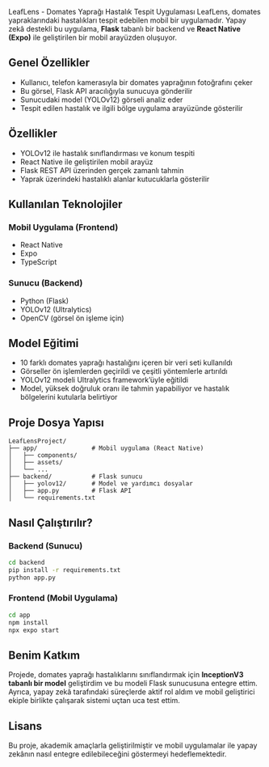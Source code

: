 LeafLens - Domates Yaprağı Hastalık Tespit Uygulaması
LeafLens, domates yapraklarındaki hastalıkları tespit edebilen mobil bir uygulamadır. Yapay zekâ destekli bu uygulama, **Flask** tabanlı bir backend ve **React Native (Expo)** ile geliştirilen bir mobil arayüzden oluşuyor.

## Genel Özellikler
* Kullanıcı, telefon kamerasıyla bir domates yaprağının fotoğrafını çeker
* Bu görsel, Flask API aracılığıyla sunucuya gönderilir
* Sunucudaki model (YOLOv12) görseli analiz eder
* Tespit edilen hastalık ve ilgili bölge uygulama arayüzünde gösterilir

##  Özellikler
* YOLOv12 ile hastalık sınıflandırması ve konum tespiti
* React Native ile geliştirilen mobil arayüz
* Flask REST API üzerinden gerçek zamanlı tahmin
* Yaprak üzerindeki hastalıklı alanlar kutucuklarla gösterilir

##  Kullanılan Teknolojiler

### Mobil Uygulama (Frontend)
* React Native
* Expo
* TypeScript

### Sunucu (Backend)
* Python (Flask)
* YOLOv12 (Ultralytics)
* OpenCV (görsel ön işleme için)

## Model Eğitimi
* 10 farklı domates yaprağı hastalığını içeren bir veri seti kullanıldı
* Görseller ön işlemlerden geçirildi ve çeşitli yöntemlerle artırıldı
* YOLOv12 modeli Ultralytics framework’üyle eğitildi
* Model, yüksek doğruluk oranı ile tahmin yapabiliyor ve hastalık bölgelerini kutularla belirtiyor

##  Proje Dosya Yapısı
```
LeafLensProject/
├── app/               # Mobil uygulama (React Native)
│   ├── components/
│   ├── assets/
│   └── ...
├── backend/           # Flask sunucu
│   ├── yolov12/       # Model ve yardımcı dosyalar
│   ├── app.py         # Flask API
│   └── requirements.txt
```

##  Nasıl Çalıştırılır?
### Backend (Sunucu)

```bash
cd backend
pip install -r requirements.txt
python app.py
```

### Frontend (Mobil Uygulama)

```bash
cd app
npm install
npx expo start
```

## Benim Katkım
Projede, domates yaprağı hastalıklarını sınıflandırmak için **InceptionV3 tabanlı bir model** geliştirdim ve bu modeli Flask sunucusuna entegre ettim. Ayrıca, yapay zekâ tarafındaki süreçlerde aktif rol aldım ve mobil geliştirici ekiple birlikte çalışarak sistemi uçtan uca test ettim.


##  Lisans
Bu proje, akademik amaçlarla geliştirilmiştir ve mobil uygulamalar ile yapay zekânın nasıl entegre edilebileceğini göstermeyi hedeflemektedir.
